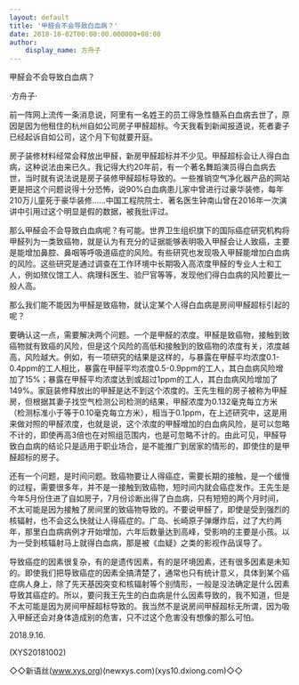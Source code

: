 ```yaml
---
layout: default
title: '甲醛会不会导致白血病？'
date: 2018-10-02T00:00:00.000000+08:00
author:
    display_name: 方舟子
---
```


甲醛会不会导致白血病？

·方舟子·

前一阵网上流传一条消息说，阿里有一名姓王的员工得急性髓系白血病去世了，原因是因为他租住的杭州自如公司房子甲醛超标。今天我看到新闻报道说，死者妻子已经起诉自如公司，这个月下旬就要开庭。

房子装修材料经常会释放出甲醛，新房甲醛超标并不少见。甲醛超标会让人得白血病，这种说法由来已久。我记得大约20年前，有一个著名舞蹈演员得白血病去世，当时就有说法说是房子装修甲醛超标导致的。一些推销空气净化器产品的网站更是把这个问题说得十分恐怖，说90%白血病患儿家中曾进行过豪华装修，每年210万儿童死于豪华装修……中国工程院院士、著名医生钟南山曾在2016年一次演讲中引用过这个明显是假的数据，被我批评过。

那么甲醛会不会导致白血病呢？有可能。世界卫生组织旗下的国际癌症研究机构将甲醛列为一类致癌物，就是认为有充分的证据能够表明吸入甲醛会让人致癌，主要是能增加鼻腔、鼻咽等呼吸道癌症的风险。有些研究也发现吸入甲醛能增加白血病的风险。这些研究是通过调查在工作环境中长期吸入高浓度甲醛的专业人士和工人，例如殡仪馆工人、病理科医生、验尸官等等，发现他们得白血病的风险要比一般人高。

那么我们能不能因为甲醛是致癌物，就认定某个人得白血病是房间甲醛超标引起的呢？

要确认这一点，需要解决两个问题。一个是甲醛的浓度。甲醛是致癌物，接触到致癌物就有致癌的风险，但是这个风险的高低和接触到的致癌物的浓度有关，浓度越高，风险越大。例如，有一项研究的结果是这样的，与暴露在甲醛平均浓度0.1-0.4ppm的工人相比，暴露在甲醛平均浓度0.5-0.9ppm的工人，其白血病风险增加了15%；暴露在甲醛平均浓度达到或超过1ppm的工人，其白血病风险增加了149%。家庭装修释放出的甲醛是达不到这个浓度的。王先生租的房子被称为甲醛房，但根据其妻子找空气检测公司检测的结果，甲醛浓度为0.132毫克每立方米（检测标准小于等于0.10毫克每立方米），相当于0.1ppm，在上述研究中，这是用来做对照的甲醛浓度，也就是说，这个浓度的甲醛增加的白血病风险，是可以忽略不计的，即使再高3倍也在对照组范围内，也是可忽略不计的。由此可见，甲醛导致白血病的结论只是适用于职业场合，是不能推广到居家的情形的，即使住的是甲醛超标的房子。

还有一个问题，是时间问题。致癌物要让人得癌症，需要长期的接触，是一个缓慢的过程，需要很多年，并不是一接触到致癌物，短时间内就会癌症发作。王先生是今年5月份住进了自如房子，7月份诊断出得了白血病，只有短短的两个月时间，不太可能是因为接触了房间里的致癌物导致的。不要说甲醛了，即使是受到强烈的核辐射，也不会这么快就让人得癌症的。广岛、长崎原子弹爆炸后，过了大约两年，那里白血病病例才开始增加，六年后数量达到高峰，受影响的主要是小孩。以为一受到核辐射马上就得白血病，那是被《血疑》之类的影视作品误导了。

导致癌症的因素很复杂，有的是遗传因素，有的是环境因素，还有很多因素是未知的。即使我们把导致癌症的因素全搞清楚了，通常也只有统计意义，具体到某个癌症病人身上，除了先天基因突变和核辐射等个别情形，一般是没法确定是什么因素导致其癌症的。所以，要问我王先生的白血病是什么因素导致的，我不知道，但是不太可能是因为房间甲醛超标导致的。我当然不是说房间甲醛超标无所谓，因为吸入甲醛还会对身体造成别的危害，只不过这个危害没有想像的那么可怕。

2018.9.16.

(XYS20181002)

◇◇新语丝(www.xys.org)(newxys.com)(xys10.dxiong.com)◇◇

